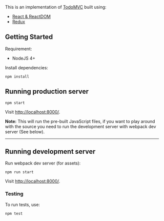 
This is an implementation of [TodoMVC](http://todomvc.com/) built using:

- [React & ReactDOM](http://facebook.github.io/react/)
- [Redux](https://github.com/rackt/redux)

## Getting Started

Requirement:

- NodeJS 4+

Install dependencies:

```
npm install
```
## Running production server

```
npm start
```

Visit [http://localhost:8000/](http://localhost:8000/).

**Note:** This will run the pre-built JavaScript files, if you want to play around with the source
you need to run the development server with webpack dev server (See below).

---

## Running development server

Run webpack dev server (for assets):

```
npm run start
```

Visit [http://localhost:8000/](http://localhost:8000/).


### Testing

To run tests, use:

```
npm test
```
